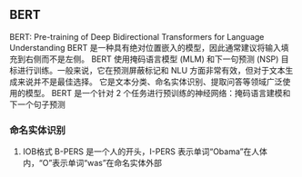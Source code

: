 ## BERT
BERT: Pre-training of Deep Bidirectional Transformers for Language Understanding
BERT 是一种具有绝对位置嵌入的模型，因此通常建议将输入填充到右侧而不是左侧。
BERT 使用掩码语言模型 (MLM) 和下一句预测 (NSP) 目标进行训练。一般来说，它在预测屏蔽标记和 NLU 方面非常有效，但对于文本生成来说并不是最佳选择。
它是文本分类、命名实体识别、提取问答等领域广泛使用的模型。
BERT 是一个针对 2 个任务进行预训练的神经网络：掩码语言建模和下一个句子预测

### 命名实体识别
1. IOB格式
B-PERS 是一个人的开头，I-PERS 表示单词“Obama”在人体内，“O”表示单词“was”在命名实体外部